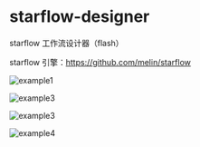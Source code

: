 # starflow-designer

starflow 工作流设计器（flash）

starflow 引擎：https://github.com/melin/starflow

![example1](https://github.com/melin/starflow-designer/blob/master/example1.jpg?raw=true)

![example3](https://github.com/melin/starflow-designer/blob/master/example2.jpg?raw=true)

![example3](https://github.com/melin/starflow-designer/blob/master/example3.jpg?raw=true)

![example4](https://github.com/melin/starflow-designer/blob/master/example4.jpg?raw=true)
